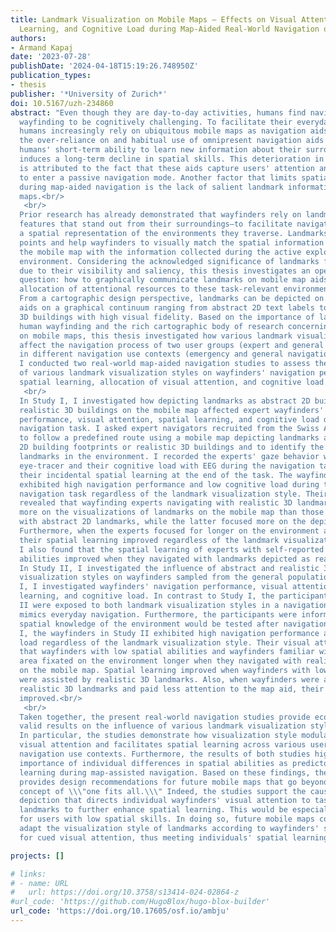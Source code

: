 ```yaml
---
title: Landmark Visualization on Mobile Maps – Effects on Visual Attention, Spatial
  Learning, and Cognitive Load during Map-Aided Real-World Navigation of Pedestrians
authors:
- Armand Kapaj
date: '2023-07-28'
publishDate: '2024-04-18T15:19:26.748950Z'
publication_types:
- thesis
publisher: '*University of Zurich*'
doi: 10.5167/uzh-234860
abstract: "Even though they are day-to-day activities, humans find navigation and
  wayfinding to be cognitively challenging. To facilitate their everyday mobility,
  humans increasingly rely on ubiquitous mobile maps as navigation aids. However,
  the over-reliance on and habitual use of omnipresent navigation aids deteriorate
  humans' short-term ability to learn new information about their surroundings and
  induces a long-term decline in spatial skills. This deterioration in spatial learning
  is attributed to the fact that these aids capture users' attention and cause them
  to enter a passive navigation mode. Another factor that limits spatial learning
  during map-aided navigation is the lack of salient landmark information on mobile
  maps.<br/>
   <br/>
  Prior research has already demonstrated that wayfinders rely on landmarks—geographic
  features that stand out from their surroundings—to facilitate navigation and build
  a spatial representation of the environments they traverse. Landmarks serve as anchor
  points and help wayfinders to visually match the spatial information depicted on
  the mobile map with the information collected during the active exploration of the
  environment. Considering the acknowledged significance of landmarks for human wayfinding
  due to their visibility and saliency, this thesis investigates an open research
  question: how to graphically communicate landmarks on mobile map aids to cue wayfinders'
  allocation of attentional resources to these task-relevant environmental features.
  From a cartographic design perspective, landmarks can be depicted on mobile map
  aids on a graphical continuum ranging from abstract 2D text labels to realistic
  3D buildings with high visual fidelity. Based on the importance of landmarks for
  human wayfinding and the rich cartographic body of research concerning their depiction
  on mobile maps, this thesis investigated how various landmark visualization styles
  affect the navigation process of two user groups (expert and general wayfinders)
  in different navigation use contexts (emergency and general navigation tasks). Specifically,
  I conducted two real-world map-aided navigation studies to assess the influence
  of various landmark visualization styles on wayfinders' navigation performance,
  spatial learning, allocation of visual attention, and cognitive load.<br/>
   <br/>
  In Study I, I investigated how depicting landmarks as abstract 2D building footprints or
  realistic 3D buildings on the mobile map affected expert wayfinders' navigation
  performance, visual attention, spatial learning, and cognitive load during an emergency
  navigation task. I asked expert navigators recruited from the Swiss Armed Forces
  to follow a predefined route using a mobile map depicting landmarks as either abstract
  2D building footprints or realistic 3D buildings and to identify the depicted task-relevant
  landmarks in the environment. I recorded the experts' gaze behavior with a mobile
  eye-tracer and their cognitive load with EEG during the navigation task, and I captured
  their incidental spatial learning at the end of the task. The wayfinding experts'
  exhibited high navigation performance and low cognitive load during the map-aided
  navigation task regardless of the landmark visualization style. Their gaze behavior
  revealed that wayfinding experts navigating with realistic 3D landmarks focused
  more on the visualizations of landmarks on the mobile map than those who navigated
  with abstract 2D landmarks, while the latter focused more on the depicted route.
  Furthermore, when the experts focused for longer on the environment and the landmarks,
  their spatial learning improved regardless of the landmark visualization style.
  I also found that the spatial learning of experts with self-reported low spatial
  abilities improved when they navigated with landmarks depicted as realistic 3D buildings.<br/>
  In Study II, I investigated the influence of abstract and realistic 3D landmark
  visualization styles on wayfinders sampled from the general population. As in Study
  I, I investigated wayfinders' navigation performance, visual attention, spatial
  learning, and cognitive load. In contrast to Study I, the participants in Study
  II were exposed to both landmark visualization styles in a navigation context that
  mimics everyday navigation. Furthermore, the participants were informed that their
  spatial knowledge of the environment would be tested after navigation. As in Study
  I, the wayfinders in Study II exhibited high navigation performance and low cognitive
  load regardless of the landmark visualization style. Their visual attention revealed
  that wayfinders with low spatial abilities and wayfinders familiar with the study
  area fixated on the environment longer when they navigated with realistic 3D landmarks
  on the mobile map. Spatial learning improved when wayfinders with low spatial abilities
  were assisted by realistic 3D landmarks. Also, when wayfinders were assisted by
  realistic 3D landmarks and paid less attention to the map aid, their spatial learning
  improved.<br/>
   <br/>
  Taken together, the present real-world navigation studies provide ecologically
  valid results on the influence of various landmark visualization styles on wayfinders.
  In particular, the studies demonstrate how visualization style modulates wayfinders'
  visual attention and facilitates spatial learning across various user groups and
  navigation use contexts. Furthermore, the results of both studies highlight the
  importance of individual differences in spatial abilities as predictors of spatial
  learning during map-assisted navigation. Based on these findings, the present work
  provides design recommendations for future mobile maps that go beyond the traditional
  concept of \\\"one fits all.\\\" Indeed, the studies support the cause for landmark
  depiction that directs individual wayfinders' visual attention to task-relevant
  landmarks to further enhance spatial learning. This would be especially helpful
  for users with low spatial skills. In doing so, future mobile maps could dynamically
  adapt the visualization style of landmarks according to wayfinders' spatial abilities
  for cued visual attention, thus meeting individuals' spatial learning needs."

projects: []

# links:
# - name: URL
#   url: https://doi.org/10.3758/s13414-024-02864-z
#url_code: 'https://github.com/HugoBlox/hugo-blox-builder'
url_code: 'https://doi.org/10.17605/osf.io/ambju'
---
```

